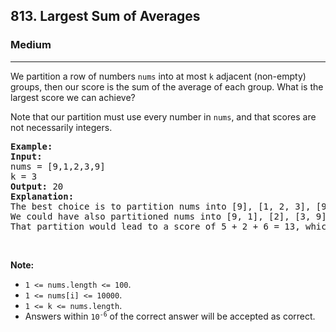 <h2>813. Largest Sum of Averages</h2><h3>Medium</h3><hr><div><p>We partition a row of numbers <code>nums</code>&nbsp;into at most <code>k</code> adjacent (non-empty) groups, then our score is the sum of the average of each group. What is the largest score we can achieve?</p>

<p>Note that our partition must use every number in <code>nums</code>, and that scores are not necessarily integers.</p>

<pre><strong>Example:</strong>
<strong>Input:</strong> 
nums = [9,1,2,3,9]
k = 3
<strong>Output:</strong> 20
<strong>Explanation:</strong> 
The best choice is to partition nums into [9], [1, 2, 3], [9]. The answer is 9 + (1 + 2 + 3) / 3 + 9 = 20.
We could have also partitioned nums into [9, 1], [2], [3, 9], for example.
That partition would lead to a score of 5 + 2 + 6 = 13, which is worse.
</pre>

<p>&nbsp;</p>

<p><strong>Note: </strong></p>

<ul>
	<li><code>1 &lt;= nums.length &lt;= 100</code>.</li>
	<li><code>1 &lt;= nums[i] &lt;= 10000</code>.</li>
	<li><code>1 &lt;= k &lt;= nums.length</code>.</li>
	<li>Answers within <code>10<sup>-6</sup></code> of the correct answer will be accepted as correct.</li>
</ul>
</div>